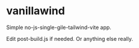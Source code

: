 # vanillawind
Simple no-js-single-gile-tailwind-vite app. 

Edit post-build.js if needed. Or anything else really.
